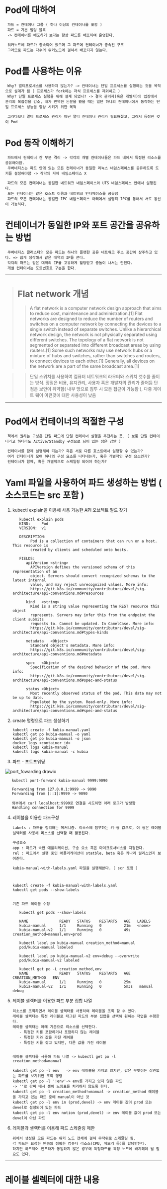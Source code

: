 # Pod에 대하여
     파드 = 컨테이너 그룹 ( 하나 이상의 컨테이너를 포함 )
     파드 = 기본 빌딩 블록
     -> 컨테이너를 배포하기 보다는 항상 파드를 배포하여 운영한다.
     
     워커노드에 파드가 종속되어 있으며 그 파드에 컨테이너가 종속된 구조
     그러므로 파드는 다수의 워커노드에 걸쳐서 배포되지 않는다.
     
# Pod를 사용하는 이유
     Why? 멀티프로세스를 사용하지 않는가? -> 컨테이너는 단일 프로세스를 실행하는 것을 목적으로 설계가 됨 ( 프로세스가 fork하는 자식 프로세스를 제외하고 )
     Why? 단일 프로세스 실행을 위해 설계 되었나? -> 결국 관리자(혹은 개발자)의 입장에서 관리의 복잡성을 감소, 내가 번역한 논문을 봤을 때는 일단 하나의 컨테이너에서 동작하는 단일 프로세스 성능을 향상 시키기 위한 목적
     
     그러다보니 멀티 프로세스 관리가 아닌 멀티 컨테이너 관리가 필요해졌고, 그래서 등장한 것이 Pod
     
# Pod 동작 이해하기
     파드에서 컨테이너 간 부분 격리 -> 각각의 개별 컨테이너들은 파드 내에서 특정한 리소스를 공유해야함.
     쿠버네티스는 파드 안에 있는 모든 컨테이너가 동일한 리눅스 네임스페이스를 공유하도록 도커를 설정해야함 -> 각각의 자체 네임스페이스 X

     파드의 모든 컨테이너는 동일한 네트워크 네임스페이스와 UTS 네임스페이스 안에서 실행된다.
     모든 컨테이너는 같은 호스트 이름과 네트워크 인터페이스를 공유함
     파드의 모든 컨테이너는 동일한 IPC 네임스페이스 아래에서 실행되 IPC를 통해서 서로 통신이 가능하다.
     
# 컨테이너가 동일한 IP와 포트 공간을 공유하는 방법
     쿠버네티스 클러스터의 모든 파드는 하나의 플랫한 공유 네트워크 주소 공간에 상주하고 있다. => 쉽게 생각해서 같은 대역의 IP를 쓴다.
     각각의 파드는 같은 대역의 IP를 고유하게 할당받고 충돌이 나서는 안된다.
     개별 컨테이너는 포트번호로 구분을 한다.
     
------------
># Flat network 개념
>> A flat network is a computer network design approach that aims to reduce cost, maintenance and administration.[1] Flat networks are designed to reduce the number of routers and switches on a computer network by connecting the devices to a single switch instead of separate switches. Unlike a hierarchical network design, the network is not physically separated using different switches.
>> The topology of a flat network is not segmented or separated into different broadcast areas by using routers.[1] Some such networks may use network hubs or a mixture of hubs and switches, rather than switches and routers, to connect devices to each other.[1] Generally, all devices on the network are a part of the same broadcast area.[1]

>> 단일 스위치를 사용하여 컴퓨터 네트워크의 라우터와 스위치 갯수를 줄이는 방식.
>> 장점은 비용, 유지관리, 사용자 혹은 개발자의 관리가 줄어듬
>> 단점은 보안이 취약함( 내부 망으로 침투 시 모든 접근이 가능함 ), 다중 게이트 웨이 이런것에 대한 사용성이 낮음
-------------



# Pod에서 컨테이너의 적절한 구성
     책에서 권하는 구성은 단일 파드에 단일 컨테이너 실행을 추천하는 듯. ( 보통 단일 컨테이너라고 하더라도 Active/Standby 구성으로 되어 있는 점은 감안 )
     
     컨테이너를 함께 실행해야 되는가? 혹은 서로 다른 호스트에서 실행할 수 있는가?
     여러 컨테이너가 모여 하나의 구성 요소를 나타내는가, 혹은 개별적인 구성 요소인가?
     컨테이너가 함께, 혹은 개별적으로 스케일링 되어야 하는가?
     
     
# Yaml 파일을 사용하여 파드 생성하는 방법 ( 소스코드는 src 포함 )
1. kubectl explain을 이용해 사용 가능한 API 오브젝트 필드 찾기

          kubectl explain pods
          KIND:     Pod
          VERSION:  v1

          DESCRIPTION:
               Pod is a collection of containers that can run on a host. This resource is
               created by clients and scheduled onto hosts.

          FIELDS:
             apiVersion	<string>
               APIVersion defines the versioned schema of this representation of an
               object. Servers should convert recognized schemas to the latest internal
               value, and may reject unrecognized values. More info:
               https://git.k8s.io/community/contributors/devel/sig-architecture/api-conventions.md#resources

             kind	<string>
               Kind is a string value representing the REST resource this object
               represents. Servers may infer this from the endpoint the client submits
               requests to. Cannot be updated. In CamelCase. More info:
               https://git.k8s.io/community/contributors/devel/sig-architecture/api-conventions.md#types-kinds

             metadata	<Object>
               Standard object's metadata. More info:
               https://git.k8s.io/community/contributors/devel/sig-architecture/api-conventions.md#metadata

             spec	<Object>
               Specification of the desired behavior of the pod. More info:
               https://git.k8s.io/community/contributors/devel/sig-architecture/api-conventions.md#spec-and-status

             status	<Object>
               Most recently observed status of the pod. This data may not be up to date.
               Populated by the system. Read-only. More info:
               https://git.k8s.io/community/contributors/devel/sig-architecture/api-conventions.md#spec-and-status

     
2. create 명령으로 파드 생성하기

       kubectl create -f kubia-manual.yaml
       kubectl get po kubia-manual -o yaml
       kubectl get po kubia-manual -o json
       docker logs <container id>
       kubectl logs kubia-manual
       kubectl logs kubia-manual -c kubia
     
3. 파드 - 포트포워딩

![port_fowarding drawio](https://user-images.githubusercontent.com/91730236/156922176-47cd5166-a9a5-4049-b8c7-96aa18ff2f84.png)


       kubectl port-forward kubia-manual 9999:9090
       
       Forwarding from 127.0.0.1:9999 -> 9090
       Forwarding from [::1]:9999 -> 9090
       
       외부에서 curl localhost:9999로 연결을 시도하면 아래 로그가 발생함
       Handling connection for 9999
          
       
4. 레이블을 이용한 파드구성

       Labels : 파드를 정리하는 메커니즘. 리소스에 첨부하는 키-쌍 값으로, 이 쌍은 레이블 설렉터를 사용해 리소스를 선택할 때 활용된다.
       
       구성요소
       app : 파드가 속한 애플리케이션, 구송 요소 혹은 마이크로서비스를 지정한다.
       rel : 파드에서 실행 중인 애플리케이션이 statble, beta 혹은 카나리 릴리스인지 보여준다.
       
       kubia-manual-with-labels.yaml 파일을 실행해본다. ( scr 포함 )
       
       
       
       kubectl create -f kubia-manual-with-labels.yaml
       kubectl get pods --show-labels
       
       
       기존 파드 레이블 수정
       
          kubectl get pods --show-labels
          
          NAME              READY   STATUS    RESTARTS   AGE   LABELS
          kubia-manual      1/1     Running   0          21m   <none>
          kubia-manual-v2   1/1     Running   0          49s   creation_method=manual,env=prod
          
          kubectl label po kubia-manual creation_mothod=manual
          pod/kubia-manual labeled
          
          kubectl label po kubia-manual-v2 env=debug --overwrite
          pod/kubia-manual-v2 labeled
          
          kubectl get po -L creation_method,env
          NAME              READY   STATUS    RESTARTS   AGE    CREATION_METHOD   ENV
          kubia-manual      1/1     Running   0          25m
          kubia-manual-v2   1/1     Running   0          5m3s   manual            debug
   
4. 레이블 셀렉터를 이용한 파드 부분 집합 나열

       리소스를 조회하면서 레이블 셀렉터를 사용하여 레이블을 조회 할 수 있다.
       레이블 셀렉터는 특정 레이블로 태그된 파드의 부분 집합을 선택해 원하는 작업을 수행한다.
       레이블 셀렉터는 아래 기준으로 리소스를 선택한다.
          - 특정한 키를 포함하거나 포함하지 않는 레이블
          - 특정한 키와 값을 가진 레이블
          - 특정한 키를 갖고 있지만, 다른 값을 가진 레이블
  
  
       레이블 셀렉터를 사용해 파드 나열 -> kubectl get po -l creation_method=manual
       
       kubectl get po -l env   -> env 레이블을 가지고 있지만, 값은 무엇이든 상관없는 파드를 보기위한 조회 명령
       kubectl get po -l '!env'-> env를 가지고 있지 않은 파드
       -> ''로 감싸 배시 셸이 느낌표를 처리하지 않도록 한다.
       kubectl get po -l creation_method!=manual -> creation_method 레이블을 가지고 있는 파드 중에 manual이 아닌 것
       kubectl get po -l env in (prod,devel) -> env 레이블 값이 prod 또는 devel로 설정되어 있는 파드
       kubectl get po -l env notion (prod,devel) -> env 레이블 값이 prod 또는  devel이 아닌 파드
       
       
5. 레이블과 셀렉터를 이용해 파드 스케줄링 제한

       위에서 생성된 모든 파드는 워커 노드 전체에 걸쳐 무작위로 스케줄링 됨.
       각 파드는 요청한 만큼의 정확한 컴퓨터 리소스(CPU, 메모리 등)를 할당받는다.
       하지만 하드웨어 인프라가 동일하지 않은 경우에 특정파드를 특정 노드에 배치해야 될 필요도 있다.
       
       
----------------
# 레이블 셀렉터에 대한 내용

       
       
